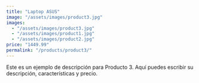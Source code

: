```yaml
---
title: "Laptop ASUS"
image: "/assets/images/product3.jpg"
images:
  - "/assets/images/product3.jpg"
  - "/assets/images/product1.jpg"
  - "/assets/images/product2.jpg"
price: "1449.99"
permalink: "/products/product3/"
---
```


Este es un ejemplo de descripción para Producto 3.
Aquí puedes escribir su descripción, características y precio.

